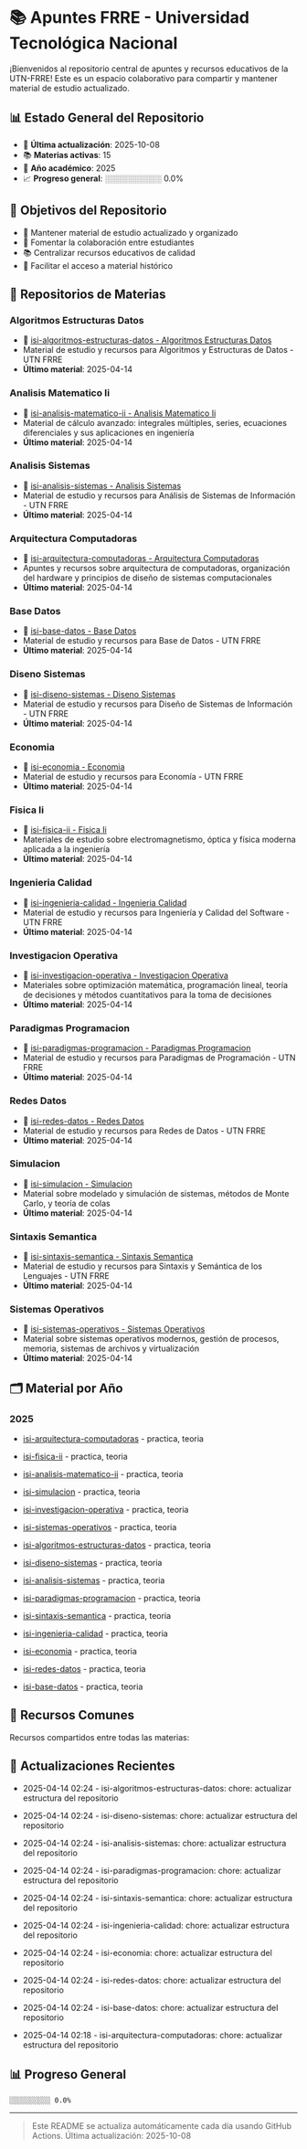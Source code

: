 # 📚 Apuntes FRRE - Universidad Tecnológica Nacional

¡Bienvenidos al repositorio central de apuntes y recursos educativos de la UTN-FRRE! Este es un espacio colaborativo para compartir y mantener material de estudio actualizado.

## 📊 Estado General del Repositorio

- 📅 **Última actualización**: 2025-10-08
- 📚 **Materias activas**: 15
- 📆 **Año académico**: 2025
- 📈 **Progreso general**: ░░░░░░░░░░ 0.0%

## 🎯 Objetivos del Repositorio

- 📝 Mantener material de estudio actualizado y organizado
- 🤝 Fomentar la colaboración entre estudiantes
- 📚 Centralizar recursos educativos de calidad
- 🔄 Facilitar el acceso a material histórico

## 📝 Repositorios de Materias


### Algoritmos Estructuras Datos
- 📁 [isi-algoritmos-estructuras-datos - Algoritmos Estructuras Datos](https://github.com/apuntes-frre/isi-algoritmos-estructuras-datos)
- Material de estudio y recursos para Algoritmos y Estructuras de Datos - UTN FRRE
- **Último material**: 2025-04-14

### Analisis Matematico Ii
- 📁 [isi-analisis-matematico-ii - Analisis Matematico Ii](https://github.com/apuntes-frre/isi-analisis-matematico-ii)
- Material de cálculo avanzado: integrales múltiples, series, ecuaciones diferenciales y sus aplicaciones en ingeniería
- **Último material**: 2025-04-14

### Analisis Sistemas
- 📁 [isi-analisis-sistemas - Analisis Sistemas](https://github.com/apuntes-frre/isi-analisis-sistemas)
- Material de estudio y recursos para Análisis de Sistemas de Información - UTN FRRE
- **Último material**: 2025-04-14

### Arquitectura Computadoras
- 📁 [isi-arquitectura-computadoras - Arquitectura Computadoras](https://github.com/apuntes-frre/isi-arquitectura-computadoras)
- Apuntes y recursos sobre arquitectura de computadoras, organización del hardware y principios de diseño de sistemas computacionales
- **Último material**: 2025-04-14

### Base Datos
- 📁 [isi-base-datos - Base Datos](https://github.com/apuntes-frre/isi-base-datos)
- Material de estudio y recursos para Base de Datos - UTN FRRE
- **Último material**: 2025-04-14

### Diseno Sistemas
- 📁 [isi-diseno-sistemas - Diseno Sistemas](https://github.com/apuntes-frre/isi-diseno-sistemas)
- Material de estudio y recursos para Diseño de Sistemas de Información - UTN FRRE
- **Último material**: 2025-04-14

### Economia
- 📁 [isi-economia - Economia](https://github.com/apuntes-frre/isi-economia)
- Material de estudio y recursos para Economía - UTN FRRE
- **Último material**: 2025-04-14

### Fisica Ii
- 📁 [isi-fisica-ii - Fisica Ii](https://github.com/apuntes-frre/isi-fisica-ii)
- Materiales de estudio sobre electromagnetismo, óptica y física moderna aplicada a la ingeniería
- **Último material**: 2025-04-14

### Ingenieria Calidad
- 📁 [isi-ingenieria-calidad - Ingenieria Calidad](https://github.com/apuntes-frre/isi-ingenieria-calidad)
- Material de estudio y recursos para Ingeniería y Calidad del Software - UTN FRRE
- **Último material**: 2025-04-14

### Investigacion Operativa
- 📁 [isi-investigacion-operativa - Investigacion Operativa](https://github.com/apuntes-frre/isi-investigacion-operativa)
- Materiales sobre optimización matemática, programación lineal, teoría de decisiones y métodos cuantitativos para la toma de decisiones
- **Último material**: 2025-04-14

### Paradigmas Programacion
- 📁 [isi-paradigmas-programacion - Paradigmas Programacion](https://github.com/apuntes-frre/isi-paradigmas-programacion)
- Material de estudio y recursos para Paradigmas de Programación - UTN FRRE
- **Último material**: 2025-04-14

### Redes Datos
- 📁 [isi-redes-datos - Redes Datos](https://github.com/apuntes-frre/isi-redes-datos)
- Material de estudio y recursos para Redes de Datos - UTN FRRE
- **Último material**: 2025-04-14

### Simulacion
- 📁 [isi-simulacion - Simulacion](https://github.com/apuntes-frre/isi-simulacion)
- Material sobre modelado y simulación de sistemas, métodos de Monte Carlo, y teoría de colas
- **Último material**: 2025-04-14

### Sintaxis Semantica
- 📁 [isi-sintaxis-semantica - Sintaxis Semantica](https://github.com/apuntes-frre/isi-sintaxis-semantica)
- Material de estudio y recursos para Sintaxis y Semántica de los Lenguajes - UTN FRRE
- **Último material**: 2025-04-14

### Sistemas Operativos
- 📁 [isi-sistemas-operativos - Sistemas Operativos](https://github.com/apuntes-frre/isi-sistemas-operativos)
- Material sobre sistemas operativos modernos, gestión de procesos, memoria, sistemas de archivos y virtualización
- **Último material**: 2025-04-14


## 🗂 Material por Año


### 2025

- [isi-arquitectura-computadoras](https://github.com/apuntes-frre/isi-arquitectura-computadoras/tree/main/notes/2025) - practica, teoria

- [isi-fisica-ii](https://github.com/apuntes-frre/isi-fisica-ii/tree/main/notes/2025) - practica, teoria

- [isi-analisis-matematico-ii](https://github.com/apuntes-frre/isi-analisis-matematico-ii/tree/main/notes/2025) - practica, teoria

- [isi-simulacion](https://github.com/apuntes-frre/isi-simulacion/tree/main/notes/2025) - practica, teoria

- [isi-investigacion-operativa](https://github.com/apuntes-frre/isi-investigacion-operativa/tree/main/notes/2025) - practica, teoria

- [isi-sistemas-operativos](https://github.com/apuntes-frre/isi-sistemas-operativos/tree/main/notes/2025) - practica, teoria

- [isi-algoritmos-estructuras-datos](https://github.com/apuntes-frre/isi-algoritmos-estructuras-datos/tree/main/notes/2025) - practica, teoria

- [isi-diseno-sistemas](https://github.com/apuntes-frre/isi-diseno-sistemas/tree/main/notes/2025) - practica, teoria

- [isi-analisis-sistemas](https://github.com/apuntes-frre/isi-analisis-sistemas/tree/main/notes/2025) - practica, teoria

- [isi-paradigmas-programacion](https://github.com/apuntes-frre/isi-paradigmas-programacion/tree/main/notes/2025) - practica, teoria

- [isi-sintaxis-semantica](https://github.com/apuntes-frre/isi-sintaxis-semantica/tree/main/notes/2025) - practica, teoria

- [isi-ingenieria-calidad](https://github.com/apuntes-frre/isi-ingenieria-calidad/tree/main/notes/2025) - practica, teoria

- [isi-economia](https://github.com/apuntes-frre/isi-economia/tree/main/notes/2025) - practica, teoria

- [isi-redes-datos](https://github.com/apuntes-frre/isi-redes-datos/tree/main/notes/2025) - practica, teoria

- [isi-base-datos](https://github.com/apuntes-frre/isi-base-datos/tree/main/notes/2025) - practica, teoria



## 📌 Recursos Comunes

Recursos compartidos entre todas las materias:


## 🔄 Actualizaciones Recientes


- 2025-04-14 02:24 - isi-algoritmos-estructuras-datos: chore: actualizar estructura del repositorio

- 2025-04-14 02:24 - isi-diseno-sistemas: chore: actualizar estructura del repositorio

- 2025-04-14 02:24 - isi-analisis-sistemas: chore: actualizar estructura del repositorio

- 2025-04-14 02:24 - isi-paradigmas-programacion: chore: actualizar estructura del repositorio

- 2025-04-14 02:24 - isi-sintaxis-semantica: chore: actualizar estructura del repositorio

- 2025-04-14 02:24 - isi-ingenieria-calidad: chore: actualizar estructura del repositorio

- 2025-04-14 02:24 - isi-economia: chore: actualizar estructura del repositorio

- 2025-04-14 02:24 - isi-redes-datos: chore: actualizar estructura del repositorio

- 2025-04-14 02:24 - isi-base-datos: chore: actualizar estructura del repositorio

- 2025-04-14 02:18 - isi-arquitectura-computadoras: chore: actualizar estructura del repositorio


## 📊 Progreso General

```
░░░░░░░░░░ 0.0%
```

---
> Este README se actualiza automáticamente cada día usando GitHub Actions.
> Última actualización: 2025-10-08